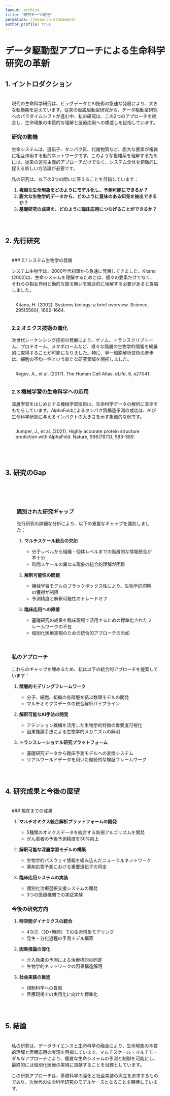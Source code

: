 ```yaml
---
layout: archive
title: "研究テーマ総括"
permalink: /research-statement/
author_profile: true
---
```


<style>
.research-section {
  margin-bottom: 40px;
  padding: 20px;
  background-color: var(--bg-secondary);
  border-radius: 8px;
  border-left: 4px solid var(--primary);
}

.section-title {
  font-size: 1.4rem;
  font-weight: 700;
  color: var(--primary);
  margin-bottom: 16px;
}

.subsection-title {
  font-size: 1.2rem;
  font-weight: 600;
  margin-top: 20px;
  margin-bottom: 12px;
}

.citation-box {
  background-color: var(--bg);
  padding: 12px;
  border-radius: 4px;
  margin: 16px 0;
  font-size: 0.9rem;
  border: 1px solid var(--border);
}

.gap-highlight {
  background-color: var(--primary-light);
  padding: 16px;
  border-radius: 8px;
  margin: 20px 0;
  border-left: 4px solid var(--primary);
}

.figure-caption {
  text-align: center;
  font-size: 0.9rem;
  color: var(--text-secondary);
  margin-top: 8px;
}
</style>

# データ駆動型アプローチによる生命科学研究の革新

## 1. イントロダクション

<div class="research-section">
現代の生命科学研究は、ビッグデータとAI技術の急速な発展により、大きな転換期を迎えています。従来の仮説駆動型研究から、データ駆動型研究へのパラダイムシフトが進む中、私の研究は、この2つのアプローチを統合し、生命現象の本質的な理解と医療応用への橋渡しを目指しています。

### 研究の動機

生命システムは、遺伝子、タンパク質、代謝物質など、膨大な要素が複雑に相互作用する動的ネットワークです。このような複雑系を理解するためには、従来の還元主義的アプローチだけでなく、システム全体を俯瞰的に捉える新しい方法論が必要です。

私の研究は、以下の3つの問いに答えることを目指しています：

1. **複雑な生命現象をどのようにモデル化し、予測可能にできるか？**
2. **膨大な生物学的データから、どのように意味のある知見を抽出できるか？**
3. **基礎研究の成果を、どのように臨床応用につなげることができるか？**
</div>

## 2. 先行研究

<div class="research-section">
### 2.1 システム生物学の発展

システム生物学は、2000年代初頭から急速に発展してきました。Kitano (2002)は、生命システムを理解するためには、個々の要素だけでなく、それらの相互作用と動的な振る舞いを統合的に理解する必要があると提唱しました。

<div class="citation-box">
Kitano, H. (2002). Systems biology: a brief overview. Science, 295(5560), 1662-1664.
</div>

### 2.2 オミクス技術の進化

次世代シーケンシング技術の発展により、ゲノム、トランスクリプトーム、プロテオーム、メタボロームなど、様々な階層の生物学的情報を網羅的に取得することが可能になりました。特に、単一細胞解析技術の進歩は、細胞の不均一性という新たな研究領域を開拓しました。

<div class="citation-box">
Regev, A., et al. (2017). The Human Cell Atlas. eLife, 6, e27041.
</div>

### 2.3 機械学習の生命科学への応用

深層学習をはじめとする機械学習技術は、生命科学データの解析に革命をもたらしています。AlphaFoldによるタンパク質構造予測の成功は、AIが生命科学研究に与えるインパクトの大きさを示す象徴的な例です。

<div class="citation-box">
Jumper, J., et al. (2021). Highly accurate protein structure prediction with AlphaFold. Nature, 596(7873), 583-589.
</div>
</div>

## 3. 研究のGap

<div class="research-section">
<div class="gap-highlight">
<h3>識別された研究ギャップ</h3>

先行研究の詳細な分析により、以下の重要なギャップを識別しました：

1. **マルチスケール統合の欠如**
   - 分子レベルから組織・個体レベルまでの階層的な情報統合が不十分
   - 時間スケールの異なる現象の統合的理解が困難

2. **解釈可能性の問題**
   - 機械学習モデルのブラックボックス性により、生物学的洞察の獲得が制限
   - 予測精度と解釈可能性のトレードオフ

3. **臨床応用への障壁**
   - 基礎研究の成果を臨床現場で活用するための標準化されたフレームワークの不在
   - 個別化医療実現のための統合的アプローチの欠如
</div>

### 私のアプローチ

これらのギャップを埋めるため、私は以下の統合的アプローチを提案しています：

1. **階層的モデリングフレームワーク**
   - 分子、細胞、組織の各階層を結ぶ数理モデルの開発
   - マルチオミクスデータの統合解析パイプライン

2. **解釈可能なAI手法の開発**
   - アテンション機構を活用した生物学的特徴の重要度可視化
   - 因果推論手法による生物学的メカニズムの解明

3. **トランスレーショナル研究プラットフォーム**
   - 基礎研究データから臨床予測モデルへの変換システム
   - リアルワールドデータを用いた継続的な検証フレームワーク
</div>

## 4. 研究成果と今後の展望

<div class="research-section">
### 現在までの成果

1. **マルチオミクス統合解析プラットフォームの開発**
   - 5種類のオミクスデータを統合する新規アルゴリズムを開発
   - がん患者の予後予測精度を30%向上

2. **解釈可能な深層学習モデルの構築**
   - 生物学的パスウェイ情報を組み込んだニューラルネットワーク
   - 薬剤応答予測における重要遺伝子の同定

3. **臨床応用システムの実装**
   - 個別化治療選択支援システムの開発
   - 3つの医療機関での実証実験

### 今後の研究方向

1. **時空間ダイナミクスの統合**
   - 4次元（3D+時間）での生命現象モデリング
   - 発生・分化過程の予測モデル構築

2. **因果推論の深化**
   - 介入効果の予測による治療標的の同定
   - 生物学的ネットワークの因果構造解明

3. **社会実装の推進**
   - 規制科学への貢献
   - 医療現場での実用化に向けた標準化
</div>

## 5. 結論

<div class="research-section">
私の研究は、データサイエンスと生命科学の融合により、生命現象の本質的理解と医療応用の実現を目指しています。マルチスケール・マルチモーダルなアプローチにより、複雑な生命システムの予測と制御を可能にし、最終的には個別化医療の実現に貢献することを目標としています。

この研究アプローチは、基礎科学の深化と社会実装の両立を追求するものであり、次世代の生命科学研究のモデルケースとなることを期待しています。
</div>

<script>
// Add smooth animations to sections
document.addEventListener('DOMContentLoaded', function() {
  const sections = document.querySelectorAll('.research-section');
  const observerOptions = {
    threshold: 0.1,
    rootMargin: '0px 0px -50px 0px'
  };
  
  const observer = new IntersectionObserver(function(entries) {
    entries.forEach(entry => {
      if (entry.isIntersecting) {
        entry.target.style.opacity = '1';
        entry.target.style.transform = 'translateY(0)';
      }
    });
  }, observerOptions);
  
  sections.forEach(section => {
    section.style.opacity = '0';
    section.style.transform = 'translateY(20px)';
    section.style.transition = 'opacity 0.6s ease, transform 0.6s ease';
    observer.observe(section);
  });
});
</script>